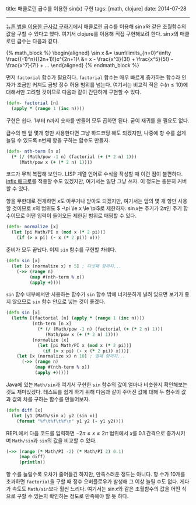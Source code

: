 title: 매클로린 급수를 이용한 sin(x) 구현
tags: [math, clojure]
date: 2014-07-28

---

[뉴튼 법을 이용한 근사값 구하기](/2014/07/25/newtons-method/)에서 매클로린 급수를 이용해 $\sin x$와 같은 초월함수의 값을 구할 수 있다고 했다. 여기서 clojure를 이용해 직접 구현해보려 한다.<!--more--> $\sin x$의 매클로린 급수는 다음과 같다.

{% math_block %}
\begin{aligned}
\sin x &= \sum\limits_{n=0}^\infty \frac{(-1)^n}{(2n+1)!}x^{2n+1}\\
       &= x - \frac{x^3}{3!} + \frac{x^5}{5!} - \frac{x^7}{7!} + ...
\end{aligned}
{% endmath_block %}

먼저 `factorial` 함수가 필요하다. `factorial` 함수는 매우 빠르게 증가하는 함수라 인자가 조금만 커져도 금방 정수 허용 범위를 넘는다. 여기서는 비교적 적은 수($n \le 10$)에 대해서만 고려할 것이므로 다음과 같이 간단하게 구현할 수 있다.

```clojure
(defn- factorial [n]
  (apply * (range 1 (inc n))))
```

구현은 쉽다. 1부터 n까지 숫자를 만들어 모두 곱하면 된다. 굳이 재귀를 쓸 필요도 없다.

급수의 맨 앞 몇개 항만 사용한다면 그냥 하드코딩 해도 되겠지만, 나중에 항 수를 쉽게 늘릴 수 있도록 n번째 항을 구하는 함수도 만들자.

```clojure
(defn- nth-term [n x]
  (* (/ (Math/pow -1 n) (factorial (+ (* 2 n) 1)))
     (Math/pow x (+ (* 2 n) 1))))
```

코드가 무척 복잡해 보인다. LISP 계열 언어로 수식을 작성할 때 이런 점이 불편하다. [infix 매크로](/2014/06/25/infix-macro/)를 적용할 수도 있겠지만, 여기서는 일단 그냥 쓰자. 이 정도는 충분히 커버할 수 있다.

항을 무한대로 전개하면 $x$도 아무거나 받아도 되겠지만, 여기서는 앞의 몇 개 항만 사용할 것이므로 $x$의 범위도 $ -\pi \le x \le \pi$로 제한하자. $\sin x$는 주기가 $2\pi$인 주기 함수이므로 어떤 입력이 들어오든 제한된 범위로 매핑할 수 있다.

```clojure
(defn- normalize [x]
  (let [pi Math/PI x (mod x (* 2 pi))]
    (if (> x pi) (- x (* 2 pi)) x)))
```

준비가 모두 끝났다. 이제 `sin` 함수를 구현할 차례다.

```clojure
(defn sin [x]
  (let [x (normalize x) n 5] ; 다섯째 항까지...
    (->> (range n)
         (map #(nth-term % x))
         (apply +))))
```

`sin` 함수 내부에서만 사용하는 함수가 `sin` 함수 밖에 너저분하게 널려 있으면 보기가 좋지 않으므로 `sin` 함수 안으로 넣는 것이 좋겠다.

```clojure
(defn sin [x]
  (letfn [(factorial [n] (apply * (range 1 (inc n))))
          (nth-term [n x]
            (* (/ (Math/pow -1 n) (factorial (+ (* 2 n) 1)))
               (Math/pow x (+ (* 2 n) 1))))
          (normalize [x]
            (let [pi Math/PI x (mod x (* 2 pi))]
              (if (> x pi) (- x (* 2 pi)) x)))]
    (let [x (normalize x) n 10] ; 열째 항까지...
      (->> (range n)
           (map #(nth-term % x))
           (apply +)))))
```

Java에 있는 `Math/sin`과 여기서 구현한 `sin` 함수의 값이 얼마나 비슷한지 확인해보는 것도 재미있겠다. 테스트를 쉽게 하기 위해 다음과 같이 주어진 값에 대해 두 함수의 값과 값의 차를 구하는 함수를 만들어보자.

```clojure
(defn diff [x]
  (let [y1 (Math/sin x) y2 (sin x)]
    (format "%f\t%f\t%f\n" y1 y2 (- y1 y2))))
```

REPL에서 다음 코드를 입력하면 $-2\pi \le x \le 2\pi$ 범위에서 $x$를 0.1 간격으로 증가시키며 `Math/sin`과 `sin`의 값을 비교할 수 있다.

```clojure
(->> (range (* Math/PI -2) (* Math/PI 2) 0.1)
     (map diff)
     (println))
```

항 수를 늘릴수록 오차가 줄어들긴 하지만, 만족스러운 정도는 아니다. 항 수가 10개를 초과하면 `factorial`을 구할 때 정수 오버플로우가 발생해 그 이상 늘릴 수도 없다. 게다가 속도도 `Math/sin`보다 훨씬 느리다. 여기서는 $\sin x$와 같은 초월함수의 값을 어떤 식으로 구할 수 있는지 확인하는 정도로 만족해야 할 듯 하다.
